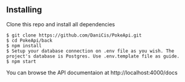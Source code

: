 ## Installing

Clone this repo and install all dependencies
```
$ git clone https://github.com/DaniCis/PokeApi.git
$ cd PokeApi/back
$ npm install
$ Setup your database connection on .env file as you wish. The project's database is Postgres. Use .env.template file as guide.
$ npm start
```

You can browse the API documentaion at http://localhost:4000/docs